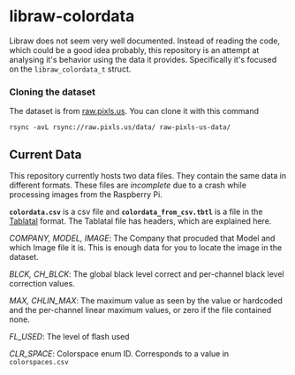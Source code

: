 # libraw-colordata
Libraw does not seem very well documented. Instead of reading the code, which could be a good idea probably, this repository is an attempt at analysing it's behavior using the data it provides. Specifically it's focused on the `libraw_colordata_t` struct.

### Cloning the dataset
The dataset is from [raw.pixls.us](https://raw.pixls.us). You can clone it with this command

`rsync -avL rsync://raw.pixls.us/data/ raw-pixls-us-data/`

## Current Data
This repository currently hosts two data files. They contain the same data in different formats. These files are *incomplete* due to a crash while processing images from the Raspberry Pi.

**`colordata.csv`** is a csv file and **`colordata_from_csv.tbtl`** is a file in the [Tablatal][tbtl] format. The Tablatal file has headers, which are explained here.

*COMPANY, MODEL, IMAGE*: The Company that procuded that Model and which Image file it is. This is enough data for you to locate the image in the dataset.

*BLCK, CH_BLCK*: The global black level correct and per-channel black level correction values.

*MAX, CHLIN_MAX*: The maximum value as seen by the value or hardcoded and the per-channel linear maximum values, or zero if the file contained none.

*FL_USED*: The level of flash used

*CLR_SPACE*: Colorspace enum ID. Corresponds to a value in `colorspaces.csv`

[tbtl]: https://wiki.xxiivv.com/site/tablatal.html